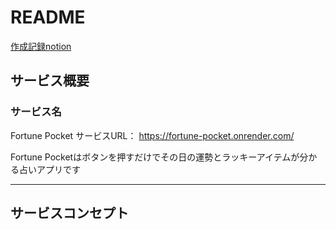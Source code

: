 # README

[作成記録notion](https://low-termite-482.notion.site/c2d16d86749b4df7bc0d90bd272f5923)



## サービス概要

### サービス名

Fortune Pocket
サービスURL： https://fortune-pocket.onrender.com/

Fortune Pocketはボタンを押すだけでその日の運勢とラッキーアイテムが分かる占いアプリです


***

## サービスコンセプト


